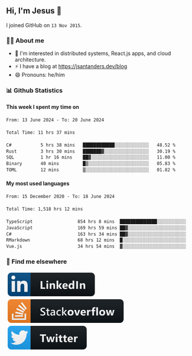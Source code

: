 ## Hi, I'm Jesus 👋

I joined GitHub on `13 Nov 2015`.

<!-- Talking about you -->

### 👨‍💻 About me

- 👦 I'm interested in distributed systems, React.js apps, and cloud architecture.
- ⚡️ I have a blog at <https://jsantanders.dev/blog>
- 😄 Pronouns: he/him

### 📊 Github Statistics

#### This week I spent my time on

<!--START_SECTION:weekly-->

```txt
From: 13 June 2024 - To: 20 June 2024

Total Time: 11 hrs 37 mins

C#           5 hrs 38 mins   ████████████░░░░░░░░░░░░░   48.52 %
Rust         3 hrs 30 mins   ███████▓░░░░░░░░░░░░░░░░░   30.19 %
SQL          1 hr 16 mins    ██▓░░░░░░░░░░░░░░░░░░░░░░   11.00 %
Binary       40 mins         █▒░░░░░░░░░░░░░░░░░░░░░░░   05.83 %
TOML         12 mins         ▒░░░░░░░░░░░░░░░░░░░░░░░░   01.82 %
```

<!--END_SECTION:weekly-->

#### My most used languages

<!--START_SECTION:alltime-->

```txt
From: 15 December 2020 - To: 18 June 2024

Total Time: 1,518 hrs 12 mins

TypeScript                 854 hrs 8 mins  ██████████████░░░░░░░░░░░   56.26 %
JavaScript                 169 hrs 59 mins ██▓░░░░░░░░░░░░░░░░░░░░░░   11.20 %
C#                         163 hrs 34 mins ██▓░░░░░░░░░░░░░░░░░░░░░░   10.77 %
RMarkdown                  68 hrs 12 mins  █░░░░░░░░░░░░░░░░░░░░░░░░   04.49 %
Vue.js                     34 hrs 54 mins  ▓░░░░░░░░░░░░░░░░░░░░░░░░   02.30 %
```

<!--END_SECTION:alltime-->

### 📢 Find me elsewhere

<p>
  <a target="_blank" href="https://linkedin.com/in/jsantanders">
    <img src="https://github.com/jsantanders/jsantanders/blob/master/img/linkedin.svg" alt="LinkedIn" style="vertical-align:top; margin:4px">
  </a>
  
  <a target="_blank" href="https://stackoverflow.com/users/7318331/jesus-santander">
    <img src="https://github.com/jsantanders/jsantanders/blob/master/img/stackoverflow.svg" alt="StackOverflow" style="vertical-align:top; margin:4px">
  </a>
  
  <a target="_blank" href="http://twitter.com/jsantanders">
    <img src="https://github.com/jsantanders/jsantanders/blob/master/img/twitter.svg" alt="Twitter" style="vertical-align:top; margin:4px">
  </a>
</p>
